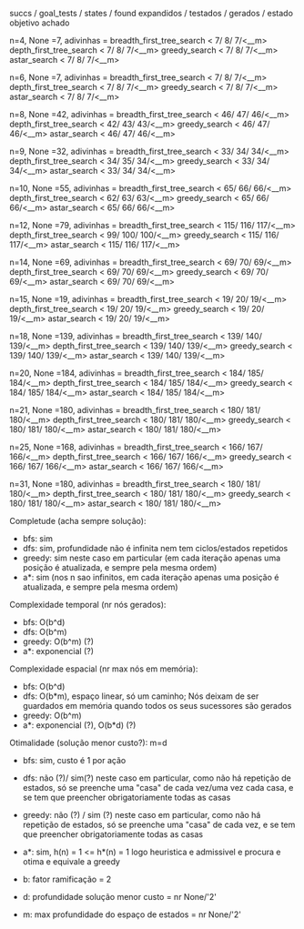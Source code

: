 succs      / goal_tests / states  / found
expandidos / testados   / gerados / estado objetivo achado


n=4, None =7, adivinhas = 
breadth_first_tree_search   <   7/   8/   7/<__m>
depth_first_tree_search     <   7/   8/   7/<__m>
greedy_search               <   7/   8/   7/<__m>
astar_search                <   7/   8/   7/<__m>

n=6, None =7, adivinhas = 
breadth_first_tree_search   <   7/   8/   7/<__m>
depth_first_tree_search     <   7/   8/   7/<__m>
greedy_search               <   7/   8/   7/<__m>
astar_search                <   7/   8/   7/<__m>

n=8, None =42, adivinhas = 
breadth_first_tree_search   <  46/  47/  46/<__m>
depth_first_tree_search     <  42/  43/  43/<__m>
greedy_search               <  46/  47/  46/<__m>
astar_search                <  46/  47/  46/<__m>

n=9, None =32, adivinhas = 
breadth_first_tree_search   <  33/  34/  34/<__m>
depth_first_tree_search     <  34/  35/  34/<__m>
greedy_search               <  33/  34/  34/<__m>
astar_search                <  33/  34/  34/<__m>

n=10, None =55, adivinhas = 
breadth_first_tree_search   <  65/  66/  66/<__m>
depth_first_tree_search     <  62/  63/  63/<__m>
greedy_search               <  65/  66/  66/<__m>
astar_search                <  65/  66/  66/<__m>

n=12, None =79, adivinhas = 
breadth_first_tree_search   < 115/ 116/ 117/<__m>
depth_first_tree_search     <  99/ 100/ 100/<__m>
greedy_search               < 115/ 116/ 117/<__m>
astar_search                < 115/ 116/ 117/<__m>

n=14, None =69, adivinhas = 
breadth_first_tree_search   <  69/  70/  69/<__m>
depth_first_tree_search     <  69/  70/  69/<__m>
greedy_search               <  69/  70/  69/<__m>
astar_search                <  69/  70/  69/<__m>

n=15, None =19, adivinhas = 
breadth_first_tree_search   <  19/  20/  19/<__m>
depth_first_tree_search     <  19/  20/  19/<__m>
greedy_search               <  19/  20/  19/<__m>
astar_search                <  19/  20/  19/<__m>

n=18, None =139, adivinhas = 
breadth_first_tree_search   < 139/ 140/ 139/<__m>
depth_first_tree_search     < 139/ 140/ 139/<__m>
greedy_search               < 139/ 140/ 139/<__m>
astar_search                < 139/ 140/ 139/<__m>

n=20, None =184, adivinhas = 
breadth_first_tree_search   < 184/ 185/ 184/<__m>
depth_first_tree_search     < 184/ 185/ 184/<__m>
greedy_search               < 184/ 185/ 184/<__m>
astar_search                < 184/ 185/ 184/<__m>

n=21, None =180, adivinhas = 
breadth_first_tree_search   < 180/ 181/ 180/<__m>
depth_first_tree_search     < 180/ 181/ 180/<__m>
greedy_search               < 180/ 181/ 180/<__m>
astar_search                < 180/ 181/ 180/<__m>

n=25, None =168, adivinhas = 
breadth_first_tree_search   < 166/ 167/ 166/<__m>
depth_first_tree_search     < 166/ 167/ 166/<__m>
greedy_search               < 166/ 167/ 166/<__m>
astar_search                < 166/ 167/ 166/<__m>

n=31, None =180, adivinhas = 
breadth_first_tree_search   < 180/ 181/ 180/<__m>
depth_first_tree_search     < 180/ 181/ 180/<__m>
greedy_search               < 180/ 181/ 180/<__m>
astar_search                < 180/ 181/ 180/<__m>


Completude (acha sempre solução):
- bfs: sim
- dfs: sim, profundidade não é infinita nem tem ciclos/estados repetidos
- greedy: sim neste caso em particular (em cada iteração apenas uma posição é atualizada, e sempre pela mesma ordem)
- a*: sim (nos n sao infinitos, em cada iteração apenas uma posição é atualizada, e sempre pela mesma ordem)

Complexidade temporal (nr nós gerados):
- bfs: O(b^d)
- dfs: O(b^m)
- greedy: O(b^m) (?)
- a*: exponencial (?)

Complexidade espacial (nr max nós em memória):
- bfs: O(b^d)
- dfs: O(b*m), espaço linear, só um caminho; Nós deixam de ser guardados em memória quando todos os seus sucessores são gerados
- greedy: O(b^m)
- a*: exponencial (?), O(b*d) (?)

Otimalidade (solução menor custo?):
m=d
- bfs: sim, custo é 1 por ação
- dfs: não (?)/ sim(?) neste caso em particular, como não há repetição de estados, só se preenche uma "casa" de cada vez/uma vez cada casa, e se tem que preencher obrigatoriamente todas as casas
- greedy: não (?) / sim (?) neste caso em particular, como não há repetição de estados, só se preenche uma "casa" de cada vez, e se tem que preencher obrigatoriamente todas as casas
- a*: sim, h(n) = 1 <= h*(n) = 1 logo heuristica e admissivel e procura e otima e equivale a greedy

- b: fator ramificação = 2
- d: profundidade solução menor custo = nr None/'2'
- m: max profundidade do espaço de estados = nr None/'2'